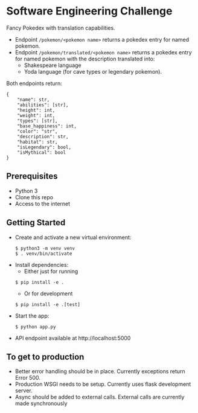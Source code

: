# Software Engineering Challenge

Fancy Pokedex with translation capabilities.
- Endpoint ` /pokemon/<pokemon name> ` returns a pokedex entry for named pokemon.
- Endpoint ` /pokemon/translated/<pokemon name> ` returns a pokedex entry for named pokemon with the description translated into:
    - Shakespeare language
    - Yoda language (for cave types or legendary pokemon).

Both endpoints return:
```
{
    "name": str,
    "abilities": [str],
    "height": int,
    "weight": int,
    "types": [str],
    "base_happiness": int,
    "color": "str",
    "description": str,
    "habitat": str,
    "isLegendary": bool,
    "isMythical": bool
}
```

## Prerequisites

- Python 3
- Clone this repo
- Access to the internet

## Getting Started

- Create and activate a new virtual environment:
    ```
    $ python3 -m venv venv 
    $ . venv/bin/activate
    ```
- Install dependencies:
    - Either just for running
    ```
    $ pip install -e .
    ```
    - Or for development
    ```
    $ pip install -e .[test]
    ```
- Start the app:
    ```
    $ python app.py
    ```
- API endpoint available at http://localhost:5000

## To get to production

- Better error handling should be in place. Currently exceptions return Error 500.
- Production WSGI needs to be setup. Currently uses flask development server.
- Async should be added to external calls. External calls are currently made synchronously
 
